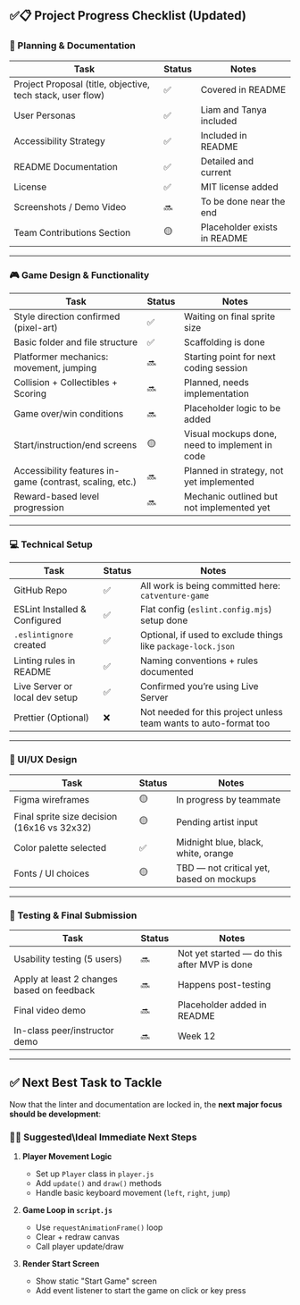 ## ✅📋 Project Progress Checklist (Updated)

### 📄 Planning & Documentation

| Task                                                       | Status | Notes                        |
| ---------------------------------------------------------- | ------ | ---------------------------- |
| Project Proposal (title, objective, tech stack, user flow) | ✅     | Covered in README            |
| User Personas                                              | ✅     | Liam and Tanya included      |
| Accessibility Strategy                                     | ✅     | Included in README           |
| README Documentation                                       | ✅     | Detailed and current         |
| License                                                    | ✅     | MIT license added            |
| Screenshots / Demo Video                                   | 🔜     | To be done near the end      |
| Team Contributions Section                                 | 🟡     | Placeholder exists in README |

---

### 🎮 Game Design & Functionality

| Task                                                     | Status | Notes                                          |
| -------------------------------------------------------- | ------ | ---------------------------------------------- |
| Style direction confirmed (pixel-art)                    | ✅     | Waiting on final sprite size                   |
| Basic folder and file structure                          | ✅     | Scaffolding is done                            |
| Platformer mechanics: movement, jumping                  | 🔜     | Starting point for next coding session         |
| Collision + Collectibles + Scoring                       | 🔜     | Planned, needs implementation                  |
| Game over/win conditions                                 | 🔜     | Placeholder logic to be added                  |
| Start/instruction/end screens                            | 🟡     | Visual mockups done, need to implement in code |
| Accessibility features in-game (contrast, scaling, etc.) | 🔜     | Planned in strategy, not yet implemented       |
| Reward-based level progression                           | 🔜     | Mechanic outlined but not implemented yet      |

---

### 💻 Technical Setup

| Task                           | Status | Notes                                                            |
| ------------------------------ | ------ | ---------------------------------------------------------------- |
| GitHub Repo                    | ✅     | All work is being committed here: `catventure-game`              |
| ESLint Installed & Configured  | ✅     | Flat config (`eslint.config.mjs`) setup done                     |
| `.eslintignore` created        | ✅     | Optional, if used to exclude things like `package-lock.json`     |
| Linting rules in README        | ✅     | Naming conventions + rules documented                            |
| Live Server or local dev setup | ✅     | Confirmed you’re using Live Server                               |
| Prettier (Optional)            | ❌     | Not needed for this project unless team wants to auto-format too |

---

### 🎨 UI/UX Design

| Task                                        | Status | Notes                                    |
| ------------------------------------------- | ------ | ---------------------------------------- |
| Figma wireframes                            | 🟡     | In progress by teammate                  |
| Final sprite size decision (16x16 vs 32x32) | 🟡     | Pending artist input                     |
| Color palette selected                      | ✅     | Midnight blue, black, white, orange      |
| Fonts / UI choices                          | 🟡     | TBD — not critical yet, based on mockups |

---

### 🧪 Testing & Final Submission

| Task                                       | Status | Notes                                       |
| ------------------------------------------ | ------ | ------------------------------------------- |
| Usability testing (5 users)                | 🔜     | Not yet started — do this after MVP is done |
| Apply at least 2 changes based on feedback | 🔜     | Happens post-testing                        |
| Final video demo                           | 🔜     | Placeholder added in README                 |
| In-class peer/instructor demo              | 🔜     | Week 12                                     |

---

## ✅ Next Best Task to Tackle

Now that the linter and documentation are locked in, the **next major focus should be development**:

### 🧑‍💻 Suggested\Ideal Immediate Next Steps

1. **Player Movement Logic**

   - Set up `Player` class in `player.js`
   - Add `update()` and `draw()` methods
   - Handle basic keyboard movement (`left`, `right`, `jump`)

2. **Game Loop in `script.js`**

   - Use `requestAnimationFrame()` loop
   - Clear + redraw canvas
   - Call player update/draw

3. **Render Start Screen**
   - Show static "Start Game" screen
   - Add event listener to start the game on click or key press
